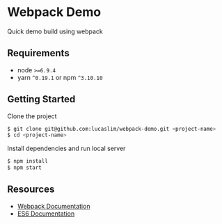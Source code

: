 # Webpack Demo
Quick demo build using webpack

## Requirements
* node `>=6.9.4`
* yarn `^0.19.1` or npm `^3.10.10`

## Getting Started

Clone the project 
```bash
$ git clone git@github.com:lucaslim/webpack-demo.git <project-name>
$ cd <project-name>
```

Install dependencies and run local server
```bash
$ npm install
$ npm start
```

## Resources
* [Webpack Documentation](https://webpack.js.org/)
* [ES6 Documentation](https://babeljs.io/learn-es2015/)


